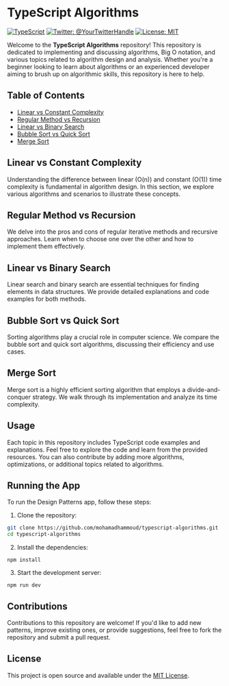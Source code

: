 # TypeScript Algorithms

[![TypeScript](https://img.shields.io/badge/TypeScript-4.4.4-blue)](https://www.typescriptlang.org/)
[![Twitter: @YourTwitterHandle](https://img.shields.io/twitter/follow/YourTwitterHandle.svg?style=social)](https://twitter.com/YourTwitterHandle)
[![License: MIT](https://img.shields.io/badge/License-MIT-green.svg)](https://opensource.org/licenses/MIT)

Welcome to the **TypeScript Algorithms** repository! This repository is dedicated to implementing and discussing algorithms, Big O notation, and various topics related to algorithm design and analysis. Whether you're a beginner looking to learn about algorithms or an experienced developer aiming to brush up on algorithmic skills, this repository is here to help.

## Table of Contents

- [Linear vs Constant Complexity](#linear-vs-constant-complexity)
- [Regular Method vs Recursion](#regular-method-vs-recursion)
- [Linear vs Binary Search](#linear-vs-binary-search)
- [Bubble Sort vs Quick Sort](#bubble-sort-vs-quick-sort)
- [Merge Sort](#merge-sort)

## Linear vs Constant Complexity

Understanding the difference between linear (O(n)) and constant (O(1)) time complexity is fundamental in algorithm design. In this section, we explore various algorithms and scenarios to illustrate these concepts.

## Regular Method vs Recursion

We delve into the pros and cons of regular iterative methods and recursive approaches. Learn when to choose one over the other and how to implement them effectively.

## Linear vs Binary Search

Linear search and binary search are essential techniques for finding elements in data structures. We provide detailed explanations and code examples for both methods.

## Bubble Sort vs Quick Sort

Sorting algorithms play a crucial role in computer science. We compare the bubble sort and quick sort algorithms, discussing their efficiency and use cases.

## Merge Sort

Merge sort is a highly efficient sorting algorithm that employs a divide-and-conquer strategy. We walk through its implementation and analyze its time complexity.

## Usage

Each topic in this repository includes TypeScript code examples and explanations. Feel free to explore the code and learn from the provided resources. You can also contribute by adding more algorithms, optimizations, or additional topics related to algorithms.

## Running the App

To run the Design Patterns app, follow these steps:

1. Clone the repository:

```bash
git clone https://github.com/mohamadhammoud/typescript-algorithms.git
cd typescript-algorithms

```

2.  Install the dependencies:

```
npm install
```

3.  Start the development server:

```
npm run dev
```

## Contributions

Contributions to this repository are welcome! If you'd like to add new patterns, improve existing ones, or provide suggestions, feel free to fork the repository and submit a pull request.

## License

This project is open source and available under the [MIT License](https://opensource.org/licenses/MIT).
